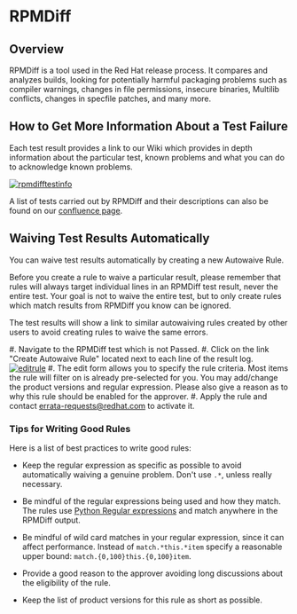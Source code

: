 RPMDiff
=======

Overview
--------

RPMDiff is a tool used in the Red Hat release process. It compares
and analyzes builds, looking for potentially harmful packaging
problems such as compiler warnings, changes in file permissions,
insecure binaries, Multilib conflicts, changes in specfile patches,
and many more.


How to Get More Information About a Test Failure
-----------------------------------------------

Each test result provides a link to our Wiki which provides in depth
information about the particular test, known problems and what you can
do to acknowledge known problems.

[![rpmdifftestinfo](images/rpmdiff/testinformation.png)](images/rpmdiff/testinformation.png)

A list of tests carried out by RPMDiff and their descriptions can also
be found on our [confluence
page](https://docs.engineering.redhat.com/display/HTD/Individual+test+descriptions+-+rpmdiff).


Waiving Test Results Automatically
----------------------------------

You can waive test results automatically by creating a new Autowaive
Rule.

Before you create a rule to waive a particular result, please
remember that rules will always target individual lines in an RPMDiff
test result, never the entire test. Your goal is not to waive the entire
test, but to only create rules which match results from RPMDiff you
know can be ignored.

<note>

The test results will show a link to similar autowaiving rules
created by other users to avoid creating rules to waive the same errors.

</note>

#. Navigate to the RPMDiff test which is not Passed.
#. Click on the link "Create Autowaive Rule" located next to each line
of the result log.
[![editrule](images/rpmdiff/editrule.png)](images/rpmdiff/editrule.png)
#. The edit form allows you to specify the rule criteria. Most items the
rule will filter on is already pre-selected for you. You may add/change
the product versions and regular expression. Please also give a reason as
to why this rule should be enabled for the approver.
#. Apply the rule and contact
[errata-requests@redhat.com](mailto:errata-requests@redhat.com) to activate it.

### Tips for Writing Good Rules


Here is a list of best practices to write good rules:

* Keep the regular expression as specific as possible to avoid
  automatically waiving a genuine problem. Don't use ``.*``, unless
  really necessary.

* Be mindful of the regular expressions being used and how they match.
  The rules use [Python Regular
  expressions](https://docs.python.org/2.6/library/re.html#re.RegexObject.search)
  and match anywhere in the RPMDiff output.

* Be mindful of wild card matches in your regular expression, since it
  can affect performance. Instead of `match.*this.*item`
  specify a reasonable upper bound: `match.{0,100}this.{0,100}item`.

* Provide a good reason to the approver avoiding long discussions about
  the eligibility of the rule.

* Keep the list of product versions for this rule as short as possible.
